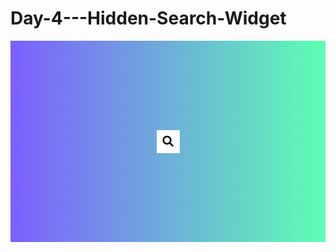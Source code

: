 # Day-4---Hidden-Search-Widget
![Preview](https://github.com/vitaliken/Day-4---Hidden-Search-Widget/blob/main/preview.png?raw=true)
